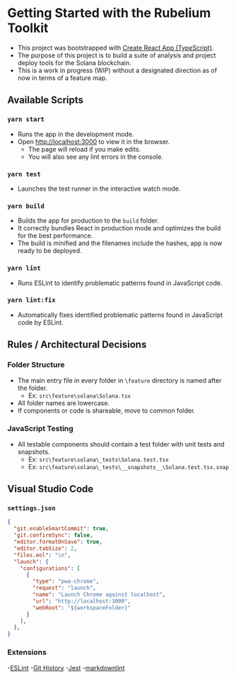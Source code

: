 # Getting Started with the Rubelium Toolkit

- This project was bootstrapped with [Create React App (TypeScript)](https://create-react-app.dev/docs/adding-typescript/).
- The purpose of this project is to build a suite of analysis and project deploy tools for the Solana blockchain.
- This is a work in progress (WIP) without a designated direction as of now in terms of a feature map.

## Available Scripts

### `yarn start`

- Runs the app in the development mode.
- Open [http://localhost:3000](http://localhost:3000) to view it in the browser.
  - The page will reload if you make edits.
  - You will also see any lint errors in the console.

### `yarn test`

- Launches the test runner in the interactive watch mode.

### `yarn build`

- Builds the app for production to the `build` folder.
- It correctly bundles React in production mode and optimizes the build for the best performance.
- The build is minified and the filenames include the hashes, app is now ready to be deployed.

### `yarn lint`

- Runs ESLint to identify problematic patterns found in JavaScript code.

### `yarn lint:fix`

- Automatically fixes identified problematic patterns found in JavaScript code by ESLint.

## Rules / Architectural Decisions

### Folder Structure

- The main entry file in every folder in `\feature` directory is named after the folder.
  - Ex: `src\feature\solana\Solana.tsx`
- All folder names are lowercase.
- If components or code is shareable, move to common folder.

### JavaScript Testing

- All testable components should contain a test folder with unit tests and snapshots.
  - Ex: `src\feature\solana\_tests\Solana.test.tsx`
  - Ex: `src\feature\solana\_tests\__snapshots__\Solana.test.tsx.snap`

## Visual Studio Code

### `settings.json`

```json
{
  "git.enableSmartCommit": true,
  "git.confirmSync": false,
  "editor.formatOnSave": true,
  "editor.tabSize": 2,
  "files.eol": "\n",
  "launch": {
    "configurations": [
      {
        "type": "pwa-chrome",
        "request": "launch",
        "name": "Launch Chrome against localhost",
        "url": "http://localhost:3000",
        "webRoot": "${workspaceFolder}"
      }
    ],
  },
}
```

### Extensions

-[ESLint](https://marketplace.visualstudio.com/items?itemName=dbaeumer.vscode-eslint)
-[Git History](https://marketplace.visualstudio.com/items?itemName=donjayamanne.githistory)
-[Jest](https://marketplace.visualstudio.com/items?itemName=Orta.vscode-jest)
-[markdownlint](https://marketplace.visualstudio.com/items?itemName=DavidAnson.vscode-markdownlint)
